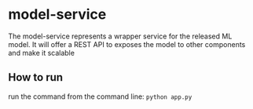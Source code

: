 # model-service
The model-service represents a wrapper service for the released ML model. It will offer a REST API to exposes the model to other components and make it scalable

## How to run
run the command from the command line: `python app.py`
